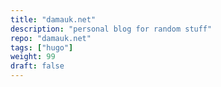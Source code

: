 ```yaml
---
title: "damauk.net"
description: "personal blog for random stuff"
repo: "damauk.net"
tags: ["hugo"]
weight: 99
draft: false
---
```


